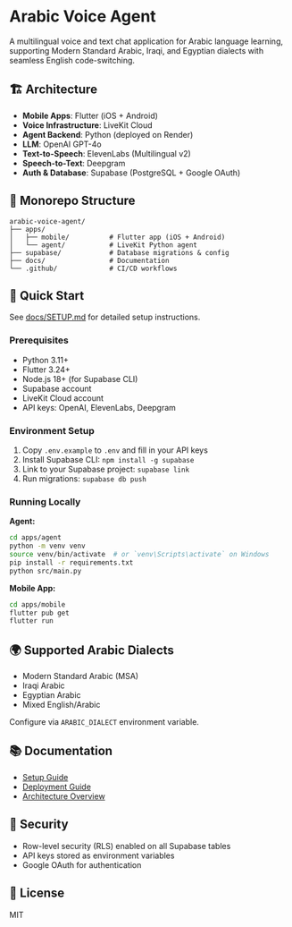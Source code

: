 # Arabic Voice Agent

A multilingual voice and text chat application for Arabic language learning, supporting Modern Standard Arabic, Iraqi, and Egyptian dialects with seamless English code-switching.

## 🏗️ Architecture

- **Mobile Apps**: Flutter (iOS + Android)
- **Voice Infrastructure**: LiveKit Cloud
- **Agent Backend**: Python (deployed on Render)
- **LLM**: OpenAI GPT-4o
- **Text-to-Speech**: ElevenLabs (Multilingual v2)
- **Speech-to-Text**: Deepgram
- **Auth & Database**: Supabase (PostgreSQL + Google OAuth)

## 📁 Monorepo Structure

```
arabic-voice-agent/
├── apps/
│   ├── mobile/          # Flutter app (iOS + Android)
│   └── agent/           # LiveKit Python agent
├── supabase/            # Database migrations & config
├── docs/                # Documentation
└── .github/             # CI/CD workflows
```

## 🚀 Quick Start

See [docs/SETUP.md](docs/SETUP.md) for detailed setup instructions.

### Prerequisites

- Python 3.11+
- Flutter 3.24+
- Node.js 18+ (for Supabase CLI)
- Supabase account
- LiveKit Cloud account
- API keys: OpenAI, ElevenLabs, Deepgram

### Environment Setup

1. Copy `.env.example` to `.env` and fill in your API keys
2. Install Supabase CLI: `npm install -g supabase`
3. Link to your Supabase project: `supabase link`
4. Run migrations: `supabase db push`

### Running Locally

**Agent:**
```bash
cd apps/agent
python -m venv venv
source venv/bin/activate  # or `venv\Scripts\activate` on Windows
pip install -r requirements.txt
python src/main.py
```

**Mobile App:**
```bash
cd apps/mobile
flutter pub get
flutter run
```

## 🌍 Supported Arabic Dialects

- Modern Standard Arabic (MSA)
- Iraqi Arabic
- Egyptian Arabic
- Mixed English/Arabic

Configure via `ARABIC_DIALECT` environment variable.

## 📚 Documentation

- [Setup Guide](docs/SETUP.md)
- [Deployment Guide](docs/DEPLOYMENT.md)
- [Architecture Overview](docs/ARCHITECTURE.md)

## 🔐 Security

- Row-level security (RLS) enabled on all Supabase tables
- API keys stored as environment variables
- Google OAuth for authentication

## 📄 License

MIT
